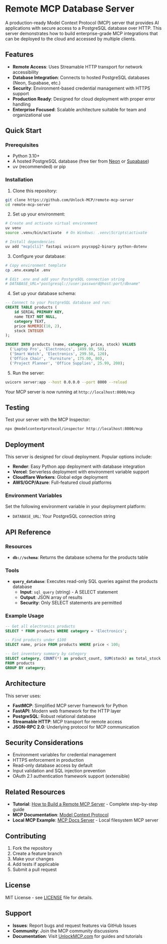# Remote MCP Database Server

A production-ready Model Context Protocol (MCP) server that provides AI applications with secure access to a PostgreSQL database over HTTP. This server demonstrates how to build enterprise-grade MCP integrations that can be deployed to the cloud and accessed by multiple clients.

## Features

- **Remote Access**: Uses Streamable HTTP transport for network accessibility
- **Database Integration**: Connects to hosted PostgreSQL databases (Neon, Supabase, etc.)
- **Security**: Environment-based credential management with HTTPS support
- **Production Ready**: Designed for cloud deployment with proper error handling
- **Enterprise Focused**: Scalable architecture suitable for team and organizational use

## Quick Start

### Prerequisites

- Python 3.10+
- A hosted PostgreSQL database (free tier from [Neon](https://neon.tech) or [Supabase](https://supabase.com))
- uv (recommended) or pip

### Installation

1. Clone this repository:
```bash
git clone https://github.com/Unlock-MCP/remote-mcp-server
cd remote-mcp-server
```

2. Set up your environment:
```bash
# Create and activate virtual environment
uv venv
source .venv/bin/activate  # On Windows: .venv\Scripts\activate

# Install dependencies
uv add "mcp[cli]" fastapi uvicorn psycopg2-binary python-dotenv
```

3. Configure your database:
```bash
# Copy environment template
cp .env.example .env

# Edit .env and add your PostgreSQL connection string
# DATABASE_URL="postgresql://user:password@host:port/dbname"
```

4. Set up your database schema:
```sql
-- Connect to your PostgreSQL database and run:
CREATE TABLE products (
    id SERIAL PRIMARY KEY,
    name TEXT NOT NULL,
    category TEXT,
    price NUMERIC(10, 2),
    stock INTEGER
);

INSERT INTO products (name, category, price, stock) VALUES
  ('Laptop Pro', 'Electronics', 1499.99, 50),
  ('Smart Watch', 'Electronics', 299.50, 120),
  ('Office Chair', 'Furniture', 175.00, 80),
  ('Project Planner', 'Office Supplies', 25.99, 200);
```

5. Run the server:
```bash
uvicorn server:app --host 0.0.0.0 --port 8000 --reload
```

Your MCP server is now running at `http://localhost:8000/mcp`

## Testing

Test your server with the MCP Inspector:

```bash
npx @modelcontextprotocol/inspector http://localhost:8000/mcp
```

## Deployment

This server is designed for cloud deployment. Popular options include:

- **Render**: Easy Python app deployment with database integration
- **Vercel**: Serverless deployment with environment variable support  
- **Cloudflare Workers**: Global edge deployment
- **AWS/GCP/Azure**: Full-featured cloud platforms

### Environment Variables

Set the following environment variable in your deployment platform:

- `DATABASE_URL`: Your PostgreSQL connection string

## API Reference

### Resources

- **`db://schema`**: Returns the database schema for the products table

### Tools

- **`query_database`**: Executes read-only SQL queries against the products database
  - **Input**: `sql_query` (string) - A SELECT statement
  - **Output**: JSON array of results
  - **Security**: Only SELECT statements are permitted

### Example Usage

```sql
-- Get all electronics products
SELECT * FROM products WHERE category = 'Electronics';

-- Find products under $100
SELECT name, price FROM products WHERE price < 100;

-- Get inventory summary by category  
SELECT category, COUNT(*) as product_count, SUM(stock) as total_stock 
FROM products 
GROUP BY category;
```

## Architecture

This server uses:

- **FastMCP**: Simplified MCP server framework for Python
- **FastAPI**: Modern web framework for the HTTP layer
- **PostgreSQL**: Robust relational database
- **Streamable HTTP**: MCP transport for remote access
- **JSON-RPC 2.0**: Underlying protocol for MCP communication

## Security Considerations

- Environment variables for credential management
- HTTPS enforcement in production
- Read-only database access by default
- Input validation and SQL injection prevention
- OAuth 2.1 authentication framework support (extensible)

## Related Resources

- **Tutorial**: [How to Build a Remote MCP Server](https://unlockmcp.com/guides/how-to-build-a-remote-mcp-server) - Complete step-by-step guide
- **MCP Documentation**: [Model Context Protocol](https://modelcontextprotocol.io)
- **Local MCP Example**: [MCP Docs Server](https://github.com/Unlock-MCP/mcp-docs-server) - Local filesystem MCP server

## Contributing

1. Fork the repository
2. Create a feature branch
3. Make your changes
4. Add tests if applicable
5. Submit a pull request

## License

MIT License - see [LICENSE](LICENSE) file for details.

## Support

- **Issues**: Report bugs and request features via GitHub Issues
- **Community**: Join the MCP community discussions
- **Documentation**: Visit [UnlockMCP.com](https://unlockmcp.com) for guides and tutorials